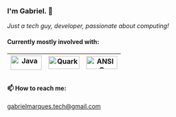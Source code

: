 ### I'm Gabriel. 👋 
_Just a tech guy, developer, passionate about computing!_

<h4>Currently mostly involved with:</h4>

|<a href="https://dev.java/"> <img src="https://cdn.jsdelivr.net/gh/devicons/devicon@latest/icons/java/java-original.svg" height="33" width="72" title="Java"/></a>|<a href="https://quarkus.io/"> <img src="https://cdn.jsdelivr.net/gh/devicons/devicon@latest/icons/quarkus/quarkus-original.svg" height="30" width="72" title="Quarkus"/></a>|<a href="https://en.wikipedia.org/wiki/ANSI_C"> <img src="https://cdn.jsdelivr.net/gh/devicons/devicon@latest/icons/c/c-original.svg" height="30" width="72" title="ANSI C"/></a>|
|---|---|---|
          
##

<h4 align="left">📫 How to reach me:</h4>
<p align="left">
<a href="mailto:gabrielmarques.tech@gmail.com">gabrielmarques.tech@gmail.com</a>
</p>
